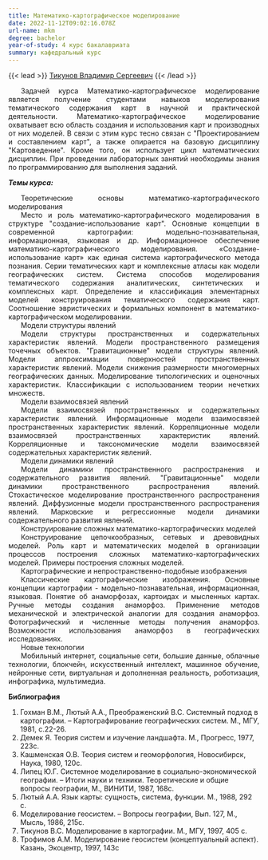 ```yaml
---
title: Математико-картографическое моделирование
date: 2022-11-12T09:02:16.078Z
url-name: mkm
degree: bachelor
year-of-study: 4 курс бакалавриата
summary: кафедральный курс
---
```

{{< lead >}} [Тикунов Владимир Сергеевич](https://istina.msu.ru/profile/TikunovVS/) {{< /lead >}}

<div style="text-align: justify; text-indent: 25px;">
Задачей курса Математико-картографическое моделирование является получение  студентами  навыков моделирования тематического содержания карт в  научной  и практической деятельности. Математико-картографическое моделирование охватывает всю область создания и использования карт и производных от них моделей.  В связи с этим курс тесно связан с "Проектированием и составлением карт", а также опирается на базовую дисциплину  "Картоведение". Кроме того, он  использует цикл математических  дисциплин. При проведении лабораторных занятий необходимы знания по программированию для выполнения заданий.</div> 

***Т﻿емы курса:***

<div style="text-align: justify; text-indent: 25px;">
Теоретические основы математико-картографического моделирования</div>
<div style="text-align: justify; text-indent: 25px;">
Место и роль математико-картографического моделирования в структуре "создание-использование карт". Основные концепции в современной картографии: модельно-познавательная, информационная, языковая и др. Информационное обеспечение математико-картографического моделирования. «Создание-использование карт» как единая система картографического метода познания. Серии тематических карт и комплексные атласы как модели географических систем. Система способов моделирования тематического содержания аналитических, синтетических и комплексных карт.  Определение и классификация элементарных   моделей конструирования тематического содержания карт.   Соотношение   эвристических и формальных компонент в математико-картографическом моделировании.</div>
<div style="text-align: justify; text-indent: 25px;">
Модели структуры явлений</div>
<div style="text-align: justify; text-indent: 25px;">
Модели структуры пространственных и содержательных характеристик явлений.  Модели пространственного размещения точечных объектов. "Гравитационные" модели структуры явлений.  Модели аппроксимации поверхностей пространственных характеристик явлений.  Модели снижения размерности многомерных географических данных. Моделирование типологических и оценочных характеристик. Классификации с использованием теории нечетких множеств.</div>
<div style="text-align: justify; text-indent: 25px;">
Модели взаимосвязей явлений</div>
<div style="text-align: justify; text-indent: 25px;">
Модели взаимосвязей пространственных и содержательных характеристик явлений.  Информационные модели взаимосвязей пространственных характеристик явлений. Корреляционные модели взаимосвязей пространственных характеристик явлений.  Корреляционные и таксономические модели взаимосвязей содержательных характеристик явлений.</div>
<div style="text-align: justify; text-indent: 25px;">
Модели динамики явлений</div>
<div style="text-align: justify; text-indent: 25px;">
Модели динамики пространственного  распространения  и содержательного развития   явлений.   "Гравитационные"   модели    динамики пространственного распространения явлений.  Стохастическое моделирование пространственного распространения явлений. Диффузионные модели пространственного распространения явлений.  Марковские и регрессионные модели динамики содержательного развития явлений.</div>
<div style="text-align: justify; text-indent: 25px;">
Конструирование сложных математико-картографических моделей</div>
<div style="text-align: justify; text-indent: 25px;">
Конструирование цепочкообразных, сетевых и древовидных моделей. Роль карт и математических моделей в организации процессов построения сложных математико-картографических моделей.  Примеры построения сложных моделей.</div>
<div style="text-align: justify; text-indent: 25px;">
Картографические и непространственно-подобные изображения</div>
<div style="text-align: justify; text-indent: 25px;">
Классические картографические изображения. Основные концепции картографии - модельно-познавательная, информационная, языковая. Понятие об анаморфозах, картоидах и мысленных  картах.  Ручные методы создания анаморфоз.  Применение методов механической и электрической аналогии для создания анаморфоз.  Фотографический и численные методы получения анаморфоз.  Возможности использования анаморфоз в географических исследованиях.</div>
<div style="text-align: justify; text-indent: 25px;">
Новые технологии</div>
<div style="text-align: justify; text-indent: 25px;">
Мобильный интернет, социальные сети, большие данные, облачные технологии, блокчейн, искусственный интеллект, машинное обучение, нейронные сети, виртуальная и дополненная реальность, роботизация, инфографика, мультимедиа.</div>

**Б﻿иблиография**

1. Гохман В.М., Лютый А.А., Преображенский В.С. Системный подход в картографии. – Картографирование географических систем. М., МГУ, 1981, с.22-26. 
2. Демек Я. Теория систем и изучение ландшафта. М., Прогресс, 1977, 223с.
3. Кашменская О.В. Теория систем и геоморфология, Новосибирск, Наука, 1980, 120с.
4. Липец Ю.Г. Системное моделирование в социально-экономической географии. – Итоги науки и техники. Теоретические и общие вопросы географии, М., ВИНИТИ, 1987,  168с.
5. Лютый А.А. Язык карты: сущность, система, функции. М., 1988, 292 c.
6. Моделирование геосистем. – Вопросы географии, Вып. 127, М., Мысль, 1986,  215с.
7. Тикунов В.С. Моделирование в картографии. М., МГУ, 1997, 405 с.
8. Трофимов А.М. Моделирование геосистем (концептуальный аспект). Казань, Экоцентр, 1997, 143с